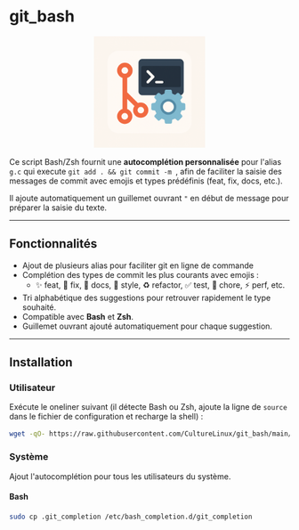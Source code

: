 # git_bash

<p align="center">
  <img src="https://github.com/CultureLinux/git_bash/blob/main/docs/git_completion.png" alt="git_bash" style="width: 50%; max-width: 200px;"/>
</p>

Ce script Bash/Zsh fournit une **autocomplétion personnalisée** pour l'alias `g.c` qui execute `git add . && git commit -m `, afin de faciliter la saisie des messages de commit avec emojis et types prédéfinis (feat, fix, docs, etc.).

Il ajoute automatiquement un guillemet ouvrant `"` en début de message pour préparer la saisie du texte.

---

## Fonctionnalités

- Ajout de plusieurs alias pour faciliter git en ligne de commande
- Complétion des types de commit les plus courants avec emojis :
  - ✨ feat, 🐛 fix, 📝 docs, 💄 style, ♻️ refactor, ✅ test, 🔧 chore, ⚡ perf, etc.
- Tri alphabétique des suggestions pour retrouver rapidement le type souhaité.
- Compatible avec **Bash** et **Zsh**.
- Guillemet ouvrant ajouté automatiquement pour chaque suggestion.

---

## Installation

### Utilisateur

Exécute le oneliner suivant (il détecte Bash ou Zsh, ajoute la ligne de `source` dans le fichier de configuration et recharge la shell) :

```bash
wget -qO- https://raw.githubusercontent.com/CultureLinux/git_bash/main/install.sh | bash
```

### Système

Ajout l'autocomplétion pour tous les utilisateurs du système.

#### Bash

```bash
sudo cp .git_completion /etc/bash_completion.d/git_completion
```
